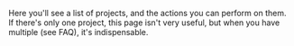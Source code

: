 Here you'll see a list of projects, and the actions you can perform on them.
If there's only one project, this page isn't very useful, but when you have multiple (see FAQ), it's indispensable.
